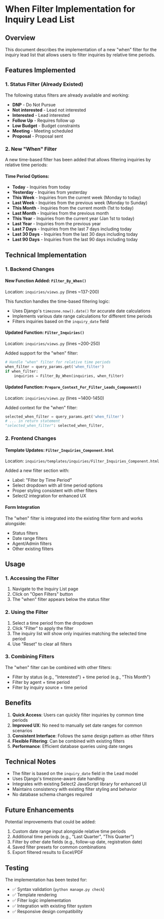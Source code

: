 # When Filter Implementation for Inquiry Lead List

## Overview
This document describes the implementation of a new "when" filter for the inquiry lead list that allows users to filter inquiries by relative time periods.

## Features Implemented

### 1. Status Filter (Already Existed)
The following status filters are already available and working:
- **DNP** - Do Not Pursue
- **Not interested** - Lead not interested
- **Interested** - Lead interested
- **Follow Up** - Requires follow up
- **Low Budget** - Budget constraints
- **Meeting** - Meeting scheduled
- **Proposal** - Proposal sent

### 2. New "When" Filter
A new time-based filter has been added that allows filtering inquiries by relative time periods:

#### Time Period Options:
- **Today** - Inquiries from today
- **Yesterday** - Inquiries from yesterday
- **This Week** - Inquiries from the current week (Monday to today)
- **Last Week** - Inquiries from the previous week (Monday to Sunday)
- **This Month** - Inquiries from the current month (1st to today)
- **Last Month** - Inquiries from the previous month
- **This Year** - Inquiries from the current year (Jan 1st to today)
- **Last Year** - Inquiries from the previous year
- **Last 7 Days** - Inquiries from the last 7 days including today
- **Last 30 Days** - Inquiries from the last 30 days including today
- **Last 90 Days** - Inquiries from the last 90 days including today

## Technical Implementation

### 1. Backend Changes

#### New Function Added: `Filter_By_When()`
Location: `inquiries/views.py` (lines ~137-200)

This function handles the time-based filtering logic:
- Uses Django's `timezone.now().date()` for accurate date calculations
- Implements various date range calculations for different time periods
- Filters inquiries based on the `inquiry_date` field

#### Updated Function: `Filter_Inquiries()`
Location: `inquiries/views.py` (lines ~200-250)

Added support for the "when" filter:
```python
# Handle "when" filter for relative time periods
when_filter = query_params.get('when_filter')
if when_filter:
    inquiries = Filter_By_When(inquiries, when_filter)
```

#### Updated Function: `Prepare_Context_For_Filter_Leads_Component()`
Location: `inquiries/views.py` (lines ~1400-1450)

Added context for the "when" filter:
```python
selected_when_filter = query_params.get('when_filter')
# ... in return statement
"selected_when_filter": selected_when_filter,
```

### 2. Frontend Changes

#### Template Updates: `Filter_Inquiries_Component.html`
Location: `inquiries/templates/inquiries/Filter_Inquiries_Component.html`

Added a new filter section with:
- Label: "Filter by Time Period"
- Select dropdown with all time period options
- Proper styling consistent with other filters
- Select2 integration for enhanced UX

#### Form Integration
The "when" filter is integrated into the existing filter form and works alongside:
- Status filters
- Date range filters
- Agent/Admin filters
- Other existing filters

## Usage

### 1. Accessing the Filter
1. Navigate to the Inquiry List page
2. Click on "Open Filters" button
3. The "when" filter appears below the status filter

### 2. Using the Filter
1. Select a time period from the dropdown
2. Click "Filter" to apply the filter
3. The inquiry list will show only inquiries matching the selected time period
4. Use "Reset" to clear all filters

### 3. Combining Filters
The "when" filter can be combined with other filters:
- Filter by status (e.g., "Interested") + time period (e.g., "This Month")
- Filter by agent + time period
- Filter by inquiry source + time period

## Benefits

1. **Quick Access**: Users can quickly filter inquiries by common time periods
2. **Improved UX**: No need to manually set date ranges for common scenarios
3. **Consistent Interface**: Follows the same design pattern as other filters
4. **Flexible Filtering**: Can be combined with existing filters
5. **Performance**: Efficient database queries using date ranges

## Technical Notes

- The filter is based on the `inquiry_date` field in the Lead model
- Uses Django's timezone-aware date handling
- Integrates with existing Select2 JavaScript library for enhanced UI
- Maintains consistency with existing filter styling and behavior
- No database schema changes required

## Future Enhancements

Potential improvements that could be added:
1. Custom date range input alongside relative time periods
2. Additional time periods (e.g., "Last Quarter", "This Quarter")
3. Filter by other date fields (e.g., follow-up date, registration date)
4. Saved filter presets for common combinations
5. Export filtered results to Excel/PDF

## Testing

The implementation has been tested for:
- ✅ Syntax validation (`python manage.py check`)
- ✅ Template rendering
- ✅ Filter logic implementation
- ✅ Integration with existing filter system
- ✅ Responsive design compatibility

